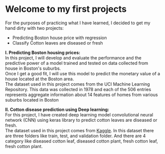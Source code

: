 # Welcome to my first projects
For the purposes of practicing what I have learned, I decided to get my hand dirty with two projects:
- Predicting Boston house price with regression
- Classify Cotton leaves are diseased or fresh

**I. Predicting Boston housing prices:**    
In this project, I will develop and evaluate the performance and the predictive power of a model trained and tested on data collected from house in Boston's suburbs.  
Once I get a good fit, I will use this model to predict the monetary value of a house located at the Boston area.  
The dataset used in this project comes from the UCI Machine Learning Repository. This data was collected in 1978 and each of the 506 entries represents aggregate information about 14 features of homes from various suburbs located in Boston  

**II. Cotton disease prediction using Deep learning:**  
For this project, I have created deep learning model convolutional neural network (CNN) using keras library to predict cotton leaves are diseased or fresh.  
The dataset used in this project comes from [Kaggle](https://www.kaggle.com/janmejaybhoi/cotton-disease-dataset). In this dataset there are three folders like train, test, and validation folder. And there are 4 category like diseased cotton leaf, diseased cotton plant, fresh cotton leaf, fresh cotton plant.